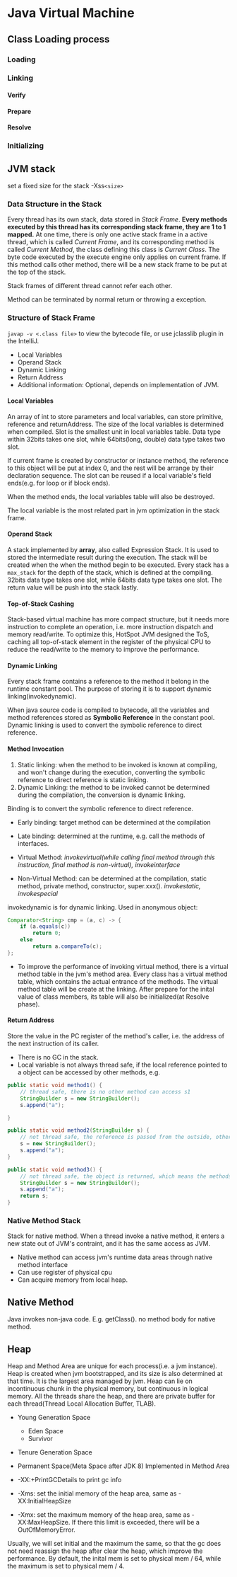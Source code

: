# Java Virtual Machine

## Class Loading process

### Loading

### Linking

#### Verify

#### Prepare

#### Resolve

### Initializing

## JVM stack
set a fixed size for the stack -Xss`<size>`

### Data Structure in the Stack
Every thread has its own stack, data stored in *Stack Frame*. **Every methods executed by this thread has its corresponding stack frame, they are 1 to 1 mapped.** At one time, there is only one active stack frame in a active thread, which is called *Current Frame*, and its corresponding method is called *Current Method*, the class defining this class is *Current Class*. The byte code executed by the execute engine only applies on current frame. If this method calls other method, there will be a new stack frame to be put at the top of the stack.

Stack frames of different thread cannot refer each other.

Method can be terminated by normal return or throwing a exception.

### Structure of Stack Frame

`javap -v <.class file>` to view the bytecode file, or use jclasslib plugin in the IntelliJ.

* Local Variables
* Operand Stack
* Dynamic Linking
* Return Address
* Additional information: Optional, depends on implementation of JVM. 

#### Local Variables
An array of int to store parameters and local variables, can store primitive, reference and returnAddress. The size of the local variables is determined when compiled. Slot is the smallest unit in local variables table. Data type within 32bits takes one slot, while 64bits(long, double) data type takes two slot.

If current frame is created by constructor or instance method, the reference to this object will be put at index 0, and the rest will be arrange by their declaration sequence. The slot can be reused if a local variable's field ends(e.g. for loop or if block ends).

When the method ends, the local variables table will also be destroyed.

The local variable is the most related part in jvm optimization in the stack frame.

#### Operand Stack
A stack implemented by **array**, also called Expression Stack. It is used to stored the intermediate result during the execution. The stack will be created when the when the method begin to be executed. Every stack has a `max_stack` for the depth of the stack, which is defined at the compiling. 32bits data type takes one slot, while 64bits data type takes one slot. The return value will be push into the stack lastly.

#### Top-of-Stack Cashing
Stack-based virtual machine has more compact structure, but it needs more instruction to complete an operation, i.e. more instruction dispatch and memory read/write. To optimize this, HotSpot JVM designed the ToS, caching all top-of-stack element in the register of the physical CPU to reduce the read/write to the memory to improve the performance.

#### Dynamic Linking
Every stack frame contains a reference to the method it belong in the runtime constant pool. The purpose of storing it is to support dynamic linking(invokedynamic).

When java source code is compiled to bytecode, all the variables and method references stored as **Symbolic Reference** in the constant pool. Dynamic linking is used to convert the symbolic reference to direct reference.

#### Method Invocation
1. Static linking: when the method to be invoked is known at compiling, and won't change during the execution, converting the symbolic reference to direct reference is static linking.
2. Dynamic Linking: the method to be invoked cannot be determined during the compilation, the conversion is dynamic linking. 


Binding is to convert the symbolic reference to direct reference.
* Early binding: target method can be determined at the compilation
* Late binding: determined at the runtime, e.g. call the methods of interfaces.

* Virtual Method: *invokevirtual(while calling final method through this instruction, final method is non-virtual), invokeinterface*
* Non-Virtual Method: can be determined at the compilation, static method, private method, constructor, super.xxx(). *invokestatic, invokespecial*

invokedynamic is for dynamic linking. Used in anonymous object:
```java
Comparator<String> cmp = (a, c) -> {
    if (a.equals(c))
        return 0;
    else
        return a.compareTo(c);
};
```

* To improve the performance of invoking virtual method, there is a virtual method table in the jvm's method area. Every class has a virtual method table, which contains the actual entrance of the methods. The virtual method table will be create at the linking. After prepare for the inital value of class members, its table will also be initialized(at Resolve phase).

#### Return Address
Store the value in the PC register of the method's caller, i.e. the address of the next instruction of its caller. 

* There is no GC in the stack.
* Local variable is not always thread safe, if the local reference pointed to a object can be accessed by other methods, e.g.
```java
public static void method1() {
    // thread safe, there is no other method can access s1
    StringBuilder s = new StringBuilder();
    s.append("a");

}

public static void method2(StringBuilder s) {
    // not thread safe, the reference is passed from the outside, other methods can access the object
    s = new StringBuilder();
    s.append("a");
}

public static void method3() {
    // not thread safe, the object is returned, which means the methods from outside can modified it.
    StringBuilder s = new StringBuilder();
    s.append("a");
    return s;
}
```

### Native Method Stack
Stack for native method. When a thread invoke a native method, it enters a new state out of JVM's contraint, and it has the same access as JVM.
* Native method can access jvm's runtime data areas through native method interface
* Can use register of physical cpu
* Can acquire memory from local heap.

## Native Method
Java invokes non-java code. E.g. getClass(). no method body for native method.

## Heap
Heap and Method Area are unique for each process(i.e. a jvm instance). Heap is created when jvm bootstrapped, and its size is also determined at that time. It is the largest area managed by jvm. Heap can lie on incontinuous chunk in the physical memory, but continuous in logical memory. All the threads share the heap, and there are private buffer for each thread(Thread Local Allocation Buffer, TLAB).

* Young Generation Space
  * Eden Space
  * Survivor
* Tenure Generation Space
* Permanent Space(Meta Space after JDK 8) Implemented in Method Area

* -XX:+PrintGCDetails to print gc info
* -Xms: set the initial memory of the heap area, same as -XX:InitialHeapSize
* -Xmx: set the maximum memory of the heap area, same as -XX:MaxHeapSize. If there this limit is exceeded, there will be a OutOfMemoryError.

Usually, we will set initial and the maximum the same, so that the gc does not need reassign the heap after clear the heap, which improve the performance. By default, the inital mem is set to physical mem / 64, while the maximum is set to physical mem / 4.